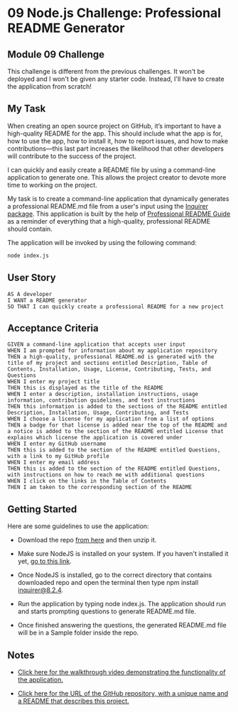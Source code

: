 # 09 Node.js Challenge: Professional README Generator

## Module 09 Challenge
This challenge is different from the previous challenges. It won't be deployed and I won't be given any starter code. Instead, I'll have to create the application from scratch!

## My Task

When creating an open source project on GitHub, it’s important to have a high-quality README for the app. This should include what the app is for, how to use the app, how to install it, how to report issues, and how to make contributions&mdash;this last part increases the likelihood that other developers will contribute to the success of the project. 

I can quickly and easily create a README file by using a command-line application to generate one. This allows the project creator to devote more time to working on the project.

My task is to create a command-line application that dynamically generates a professional README.md file from a user's input using the [Inquirer package](https://www.npmjs.com/package/inquirer/v/8.2.4). This application is built by the help of [Professional README Guide](https://coding-boot-camp.github.io/full-stack/github/professional-readme-guide) as a reminder of everything that a high-quality, professional README should contain. 

The application will be invoked by using the following command:

```bash
node index.js
```

## User Story

```
AS A developer
I WANT a README generator
SO THAT I can quickly create a professional README for a new project
```

## Acceptance Criteria

```
GIVEN a command-line application that accepts user input
WHEN I am prompted for information about my application repository
THEN a high-quality, professional README.md is generated with the title of my project and sections entitled Description, Table of Contents, Installation, Usage, License, Contributing, Tests, and Questions
WHEN I enter my project title
THEN this is displayed as the title of the README
WHEN I enter a description, installation instructions, usage information, contribution guidelines, and test instructions
THEN this information is added to the sections of the README entitled Description, Installation, Usage, Contributing, and Tests
WHEN I choose a license for my application from a list of options
THEN a badge for that license is added near the top of the README and a notice is added to the section of the README entitled License that explains which license the application is covered under
WHEN I enter my GitHub username
THEN this is added to the section of the README entitled Questions, with a link to my GitHub profile
WHEN I enter my email address
THEN this is added to the section of the README entitled Questions, with instructions on how to reach me with additional questions
WHEN I click on the links in the Table of Contents
THEN I am taken to the corresponding section of the README
```

## Getting Started

Here are some guidelines to use the application:

* Download the repo [from here](https://github.com/BadrulBorhanudin/readme-generator) and then unzip it.

* Make sure NodeJS is installed on your system. If you haven't installed it yet, [go to this link](https://nodejs.org/en/download).

* Once NodeJS is installed, go to the correct directory that contains downloaded repo and open the terminal then type npm install inquirer@8.2.4.

* Run the application by typing node index.js. The application should run and starts prompting questions to generate README.md file.

* Once finished answering the questions, the generated README.md file will be in a Sample folder inside the repo.


## Notes

* [Click here for the walkthrough video demonstrating the functionality of the application.](https://badrulborhanudin.github.io/readme-generator)

* [Click here for the URL of the GitHub repository, with a unique name and a README that describes this project.](https://github.com/BadrulBorhanudin/readme-generator)

